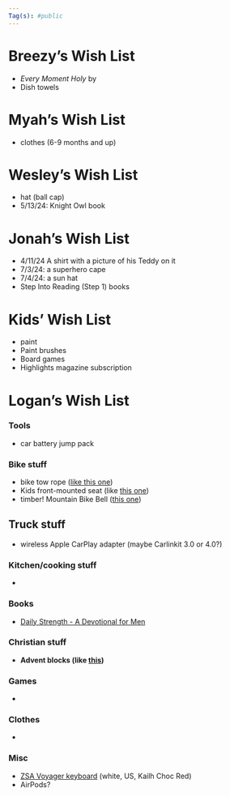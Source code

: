 ```yaml
---
Tag(s): #public
---
```

# Breezy’s Wish List
- _Every Moment Holy_ by 
- Dish towels

# Myah’s Wish List
- clothes (6-9 months and up)

# Wesley’s Wish List 
- hat (ball cap)
- 5/13/24: Knight Owl book

# Jonah’s Wish List
-  4/11/24 A shirt with a picture of his Teddy on it
- 7/3/24: a superhero cape
- 7/4/24: a sun hat
- Step Into Reading (Step 1) books

# Kids’ Wish List
- paint
- Paint brushes 
- Board games
- Highlights magazine subscription 

# Logan’s Wish List

### Tools 
* car battery jump pack

### Bike stuff
* bike tow rope ([like this one](https://kidsrideshotgun.com/products/mtb-tow-rope))
* Kids front-mounted seat (like [this one](https://kidsrideshotgun.com/products/shotgun-kids-mtb-seat))
* timber! Mountain Bike Bell ([this one](https://mtbbell.com/collections/mountain-bike-bells/products/model-yew-bolt-on-mountain-bike-bell))

## Truck stuff
- wireless Apple CarPlay adapter (maybe Carlinkit 3.0 or 4.0?)

### Kitchen/cooking stuff
- 

### Books
- [Daily Strength - A Devotional for Men](https://www.google.com/books/edition/Daily_Strength/qWJaEAAAQBAJ?hl=en)

### Christian stuff
* **Advent blocks (like [this](https://goodkind.shop/products/advent-blocks-traditions-mode))**

### Games
- 

### Clothes
- 

### Misc
- [ZSA Voyager keyboard](https://www.zsa.io/voyager/buy) (white, US, Kailh Choc Red)
- AirPods?

